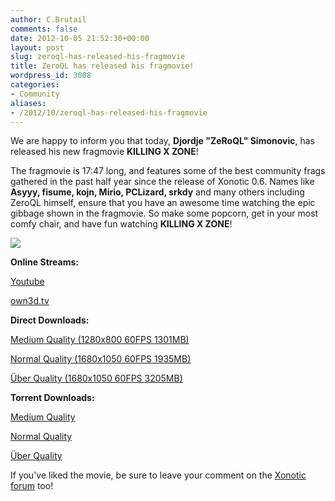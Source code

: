 ```yaml
---
author: C.Brutail
comments: false
date: 2012-10-05 21:52:30+00:00
layout: post
slug: zeroql-has-released-his-fragmovie
title: ZeroQL has released his fragmovie!
wordpress_id: 3008
categories:
- Community
aliases:
- /2012/10/zeroql-has-released-his-fragmovie
---
```


We are happy to inform you that today, **Djordje "ZeRoQL" Simonovic**, has released his new fragmovie **KILLING X ZONE**!

The fragmovie is 17:47 long, and features some of the best community frags gathered in the past half year since the release of Xonotic 0.6. Names like **Asyyy, fisume, kojn, Mirio, PCLizard, srkdy** and many others including ZeroQL himself, ensure that you have an awesome time watching the epic gibbage shown in the fragmovie. So make some popcorn, get in your most comfy chair, and have fun watching **KILLING X ZONE**!

![](/m/uploads/2012/10/killing_x_zone_logo.png)

**Online Streams:**

[Youtube](http://www.youtube.com/watch?v=mPt5O9Rs1Gw)

[own3d.tv](http://www.own3d.tv/un10v3d/watch/829348)

**Direct Downloads:**

[Medium Quality (1280x800 60FPS 1301MB)](http://router.download.maverickservers.com/?file=/Killing-X-zone.%281280x800.60FPS%29-Medium.Quality.mp4)

[Normal Quality (1680x1050 60FPS 1935MB)](http://router.download.maverickservers.com/?file=/Killing-X-zone.%281680x1050.60FPS%29-High.Quality.mp4)

[Über Quality (1680x1050 60FPS 3205MB)](http://router.download.maverickservers.com/?file=/Killing-X-zone.%281680x1050.60FPS%29-Uber.Quality.mp4)

**Torrent Downloads:**

[Medium Quality](http://burnbit.com/torrent/222990/Killing_X_zone_1280x800_60FPS_Medium_Quality_mp4)

[Normal Quality](http://burnbit.com/torrent/222989/Killing_X_zone_1680x1050_60FPS_High_Quality_mp4)

[Über Quality](http://burnbit.com/torrent/222988/Killing_X_zone_1680x1050_60FPS_Uber_Quality_mp4)

If you've liked the movie, be sure to leave your comment on the [Xonotic forum](http://forums.xonotic.org/showthread.php?tid=3550) too!
